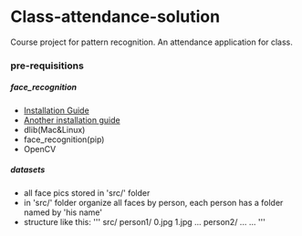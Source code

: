 # Class-attendance-solution
Course project for pattern recognition. An attendance application for class.


### pre-requisitions

##### face_recognition
* [Installation Guide](https://github.com/ageitgey/face_recognition)
* [Another installation guide](https://www.learnopencv.com/install-dlib-on-macos/)
* dlib(Mac&Linux)
* face_recognition(pip)
* OpenCV

##### datasets
* all face pics stored in 'src/' folder
* in 'src/' folder organize all faces by person, each person has a folder named by 'his name'
* structure like this:
'''
src/
    person1/
        0.jpg
        1.jpg
        ...
    person2/
        ...
    ...
'''